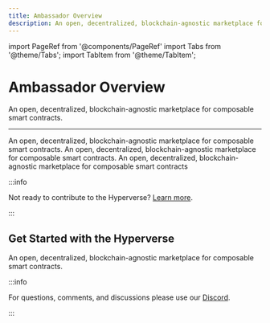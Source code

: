 ```yaml
---
title: Ambassador Overview
description: An open, decentralized, blockchain-agnostic marketplace for composable smart contracts
---
```


import PageRef from '@components/PageRef'
import Tabs from '@theme/Tabs';
import TabItem from '@theme/TabItem';

# Ambassador Overview

An open, decentralized, blockchain-agnostic marketplace for composable smart contracts.

---

An open, decentralized, blockchain-agnostic marketplace for composable smart contracts. An open, decentralized, blockchain-agnostic marketplace for composable smart contracts. An open, decentralized, blockchain-agnostic marketplace for composable smart contracts

:::info

Not ready to contribute to the Hyperverse? [Learn more](../basics/introduction.md).

:::

## Get Started with the Hyperverse

An open, decentralized, blockchain-agnostic marketplace for composable smart contracts.

<PageRef url="content-creators" pageName="Content Creators" />
<PageRef url="technical-writers" pageName="Technical Writers" />
<PageRef url="developers" pageName="Developers" />

:::info

For questions, comments, and discussions please use our [Discord](https://discord.com/invite/uqecGxg).

:::
